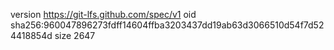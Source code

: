 version https://git-lfs.github.com/spec/v1
oid sha256:960047896273fdff14604ffba3203437dd19ab63d3066510d54f7d524418854d
size 2647
